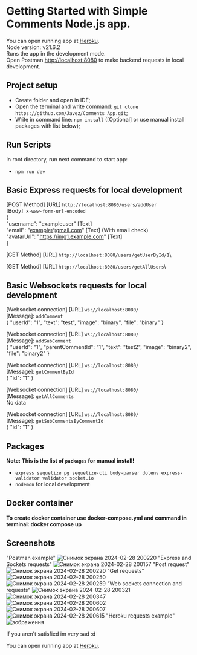 # Getting Started with Simple Comments Node.js app.
You can open running app at [Heroku](https://comment-app-885618336cfa.herokuapp.com/). \
Node version: v21.6.2\
Runs the app in the development mode.\
Open Postman [http://localhost:8080](http://localhost:8080) to make backend requests in local development.

## Project setup

- Create folder and open in IDE;
- Open the terminal and write command: `git clone https://github.com/Javez/Comments_App.git`;
- Write in command line: `npm install` ([Optional] or use manual install packages with list below);

## Run Scripts

In root directory, run next command to start app:

- `npm run dev`

## Basic Express requests for local development

[POST Method]
[URL] `http://localhost:8080/users/addUser`\
[Body]: `x-www-form-url-encoded`\
{\
"username": "exampleuser" [Text]\
"email": "example@gmail.com" [Text] (With email check)\
"avatarUrl": "https://img1.example.com" [Text]\
}

[GET Method]
[URL] `http://localhost:8080/users/getUserById/1`\

[GET Method]
[URL] `http://localhost:8080/users/getAllUsers`\

## Basic Websockets requests for local development

[Websocket connection]
[URL] `ws://localhost:8080/`\
[Message]: `addComment`\
{
"userId": "1",
"text": "test",
"image": "binary",
"file": "binary"
}

[Websocket connection]
[URL] `ws://localhost:8080/`\
[Message]: `addSubComment`\
{
"userId": "1",
"parentCommentId": "1",
"text": "test2",
"image": "binary2",
"file": "binary2"
}

[Websocket connection]
[URL] `ws://localhost:8080/`\
[Message]: `getCommentById`\
{
"id": "1"
}

[Websocket connection]
[URL] `ws://localhost:8080/`\
[Message]: `getAllComments`\
No data

[Websocket connection]
[URL] `ws://localhost:8080/`\
[Message]: `getSubCommentsByCommentId`\
{
"id": "1"
}

## Packages

**Note: This is the list of `packages` for manual install!**

- `express sequelize pg sequelize-cli body-parser dotenv express-validator validator socket.io`
- `nodemon` for local development

## Docker container
**To create docker container use docker-compose.yml and command in terminal: docker compose up**

## Screenshots
"Postman example"
![Снимок экрана 2024-02-28 200220](https://github.com/Javez/Comments_App/assets/66317972/c98f6cd9-9fe1-4b4d-bc02-202d9f53040d)
"Express and Sockets requests"
![Снимок экрана 2024-02-28 200157](https://github.com/Javez/Comments_App/assets/66317972/566b2186-7bd9-4f72-b473-2fe5e05a084b)
"Post request"
![Снимок экрана 2024-02-28 200220](https://github.com/Javez/Comments_App/assets/66317972/c675dd2d-a223-42ba-a14d-a85a487b3953)
"Get requests"
![Снимок экрана 2024-02-28 200250](https://github.com/Javez/Comments_App/assets/66317972/2fa25a7a-a540-418c-9a76-55477a07c4ed)
![Снимок экрана 2024-02-28 200259](https://github.com/Javez/Comments_App/assets/66317972/a27812bd-3121-48a5-90b4-186dfc995ce6)
"Web sockets connection and requests"
![Снимок экрана 2024-02-28 200321](https://github.com/Javez/Comments_App/assets/66317972/9cc203df-6d70-464c-8381-3793a92a605d)
![Снимок экрана 2024-02-28 200347](https://github.com/Javez/Comments_App/assets/66317972/3d4a4639-2ef2-47c7-8b4a-fbb420928229)
![Снимок экрана 2024-02-28 200602](https://github.com/Javez/Comments_App/assets/66317972/f7ac4f2f-ae0c-48ad-ba44-0f2f04b1007c)
![Снимок экрана 2024-02-28 200607](https://github.com/Javez/Comments_App/assets/66317972/47564528-2773-4ff5-bcb7-4e8de5d61d9c)
![Снимок экрана 2024-02-28 200615](https://github.com/Javez/Comments_App/assets/66317972/49b69067-1982-446a-b8d4-6bffe629fa11)
"Heroku requests example"
![зображення](https://github.com/Javez/Comments_App/assets/66317972/3a6cce61-61e9-4dd6-8f6d-50513a1a0fb5)

If you aren't satisfied im very sad :d

You can open running app at [Heroku](https://comment-app-885618336cfa.herokuapp.com/).
